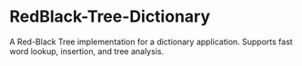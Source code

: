 # RedBlack-Tree-Dictionary
A Red-Black Tree implementation for a dictionary application. Supports fast word lookup, insertion, and tree analysis.
